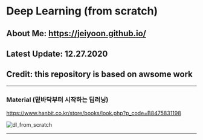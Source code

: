 # Deep Learning (from scratch)

## About Me: https://jeiyoon.github.io/

## Latest Update: 12.27.2020

## Credit: this repository is based on awsome work
---
### Material (밑바닥부터 시작하는 딥러닝)

https://www.hanbit.co.kr/store/books/look.php?p_code=B8475831198

![dl_from_scratch](https://github.com/Jeiyoon/myTorch/blob/main/dl_from_scratch.jpg)

---

